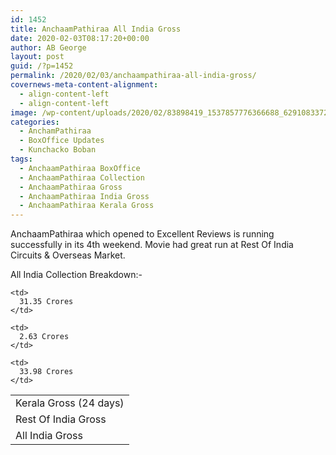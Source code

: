```yaml
---
id: 1452
title: AnchaamPathiraa All India Gross
date: 2020-02-03T08:17:20+00:00
author: AB George
layout: post
guid: /?p=1452
permalink: /2020/02/03/anchaampathiraa-all-india-gross/
covernews-meta-content-alignment:
  - align-content-left
  - align-content-left
image: /wp-content/uploads/2020/02/83898419_1537857776366688_6291083372932366336_o.jpg
categories:
  - AnchamPathiraa
  - BoxOffice Updates
  - Kunchacko Boban
tags:
  - AnchaamPathiraa BoxOffice
  - AnchaamPathiraa Collection
  - AnchaamPathiraa Gross
  - AnchaamPathiraa India Gross
  - AnchaamPathiraa Kerala Gross
---
```

AnchaamPathiraa which opened to Excellent Reviews is running successfully in its 4th weekend. Movie had great run at Rest Of India Circuits & Overseas Market. 

All India Collection Breakdown:-

<table class="wp-block-table">
  <tr>
    <td>
      Kerala Gross (24 days)
    </td>
    
    <td>
      31.35 Crores
    </td>
  </tr>
  
  <tr>
    <td>
      Rest Of India Gross
    </td>
    
    <td>
      2.63 Crores
    </td>
  </tr>
  
  <tr>
    <td>
      All India Gross
    </td>
    
    <td>
      33.98 Crores
    </td>
  </tr>
</table>